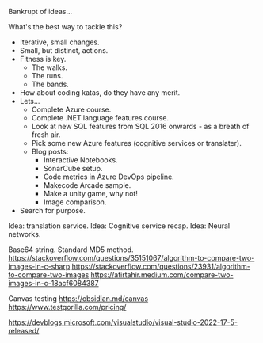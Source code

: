 Bankrupt of ideas...

What's the best way to tackle this?
- Iterative, small changes.
- Small, but distinct, actions.
- Fitness is key. 
	- The walks.
	- The runs.
	- The bands.
- How about coding katas, do they have any merit.
- Lets...
	- Complete Azure course.
	- Complete .NET language features course.
	- Look at new SQL features from SQL 2016 onwards - as a breath of fresh air.
	- Pick some new Azure features (cognitive services or translater).
	- Blog posts:
		- Interactive Notebooks.
		- SonarCube setup.
		- Code metrics in Azure DevOps pipeline.
		- Makecode Arcade sample.
		- Make a unity game, why not!
		- Image comparison.
- Search for purpose.

Idea: translation service.
Idea: Cognitive service recap.
Idea: Neural networks.

Base64 string.
Standard MD5 method.
https://stackoverflow.com/questions/35151067/algorithm-to-compare-two-images-in-c-sharp
https://stackoverflow.com/questions/23931/algorithm-to-compare-two-images
https://atirtahir.medium.com/compare-two-images-in-c-18acf6084387

Canvas testing
https://obsidian.md/canvas
https://www.testgorilla.com/pricing/

https://devblogs.microsoft.com/visualstudio/visual-studio-2022-17-5-released/






